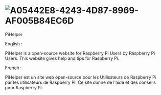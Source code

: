 # ![A05442E8-4243-4D87-8969-AF005B84EC6D](https://user-images.githubusercontent.com/99007130/198739017-a4557ca1-ad5c-4aa0-8b24-6dae1c7bdfbe.png)
PiHelper


English :

PiHelper is a open-source website for Raspberry Pi Users by Raspberry Pi Users.
This website gives help and tips for Raspberry Pi.

French :

PiHelper est un site web open-source pour les Utilisateurs de Raspberry Pi par les utilisateurs de Raspberry Pi.
Ce site donne de l'aide et des conseils pour Raspberry Pi.
